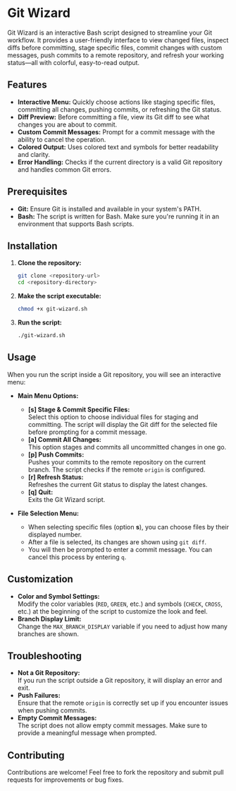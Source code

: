 # Git Wizard

Git Wizard is an interactive Bash script designed to streamline your Git workflow. It provides a user-friendly interface to view changed files, inspect diffs before committing, stage specific files, commit changes with custom messages, push commits to a remote repository, and refresh your working status—all with colorful, easy-to-read output.

## Features

- **Interactive Menu:** Quickly choose actions like staging specific files, committing all changes, pushing commits, or refreshing the Git status.
- **Diff Preview:** Before committing a file, view its Git diff to see what changes you are about to commit.
- **Custom Commit Messages:** Prompt for a commit message with the ability to cancel the operation.
- **Colored Output:** Uses colored text and symbols for better readability and clarity.
- **Error Handling:** Checks if the current directory is a valid Git repository and handles common Git errors.

## Prerequisites

- **Git:** Ensure Git is installed and available in your system's PATH.
- **Bash:** The script is written for Bash. Make sure you're running it in an environment that supports Bash scripts.

## Installation

1. **Clone the repository:**

   ```bash
   git clone <repository-url>
   cd <repository-directory>
   ```

2. **Make the script executable:**

   ```bash
   chmod +x git-wizard.sh
   ```

3. **Run the script:**

   ```bash
   ./git-wizard.sh
   ```

## Usage

When you run the script inside a Git repository, you will see an interactive menu:

- **Main Menu Options:**

  - **[s] Stage & Commit Specific Files:**  
    Select this option to choose individual files for staging and committing. The script will display the Git diff for the selected file before prompting for a commit message.
  - **[a] Commit All Changes:**  
    This option stages and commits all uncommitted changes in one go.
  - **[p] Push Commits:**  
    Pushes your commits to the remote repository on the current branch. The script checks if the remote `origin` is configured.
  - **[r] Refresh Status:**  
    Refreshes the current Git status to display the latest changes.
  - **[q] Quit:**  
    Exits the Git Wizard script.

- **File Selection Menu:**
  - When selecting specific files (option **s**), you can choose files by their displayed number.
  - After a file is selected, its changes are shown using `git diff`.
  - You will then be prompted to enter a commit message. You can cancel this process by entering `q`.

## Customization

- **Color and Symbol Settings:**  
  Modify the color variables (`RED`, `GREEN`, etc.) and symbols (`CHECK`, `CROSS`, etc.) at the beginning of the script to customize the look and feel.
- **Branch Display Limit:**  
  Change the `MAX_BRANCH_DISPLAY` variable if you need to adjust how many branches are shown.

## Troubleshooting

- **Not a Git Repository:**  
  If you run the script outside a Git repository, it will display an error and exit.
- **Push Failures:**  
  Ensure that the remote `origin` is correctly set up if you encounter issues when pushing commits.
- **Empty Commit Messages:**  
  The script does not allow empty commit messages. Make sure to provide a meaningful message when prompted.

## Contributing

Contributions are welcome! Feel free to fork the repository and submit pull requests for improvements or bug fixes.
